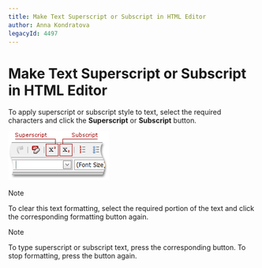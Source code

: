 ```yaml
---
title: Make Text Superscript or Subscript in HTML Editor
author: Anna Kondratova
legacyId: 4497
---
```

# Make Text Superscript or Subscript in HTML Editor
To apply superscript or subscript style to text, select the required characters and click the **Superscript** or **Subscript** button.

![ASPxHtmlEditor-WorkingWithText-SuperscriptAndSubscript](../../../images/img7419.png)

> [!NOTE]
> To clear this text formatting, select the required portion of the text and click the corresponding formatting button again.

> [!NOTE]
> To type superscript or subscript text, press the corresponding button. To stop formatting, press the button again.